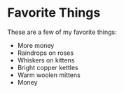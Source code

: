 # Favorite Things

These are a few of my favorite things:

- More money
- Raindrops on roses
- Whiskers on kittens
- Bright copper kettles
- Warm woolen mittens
- Money
